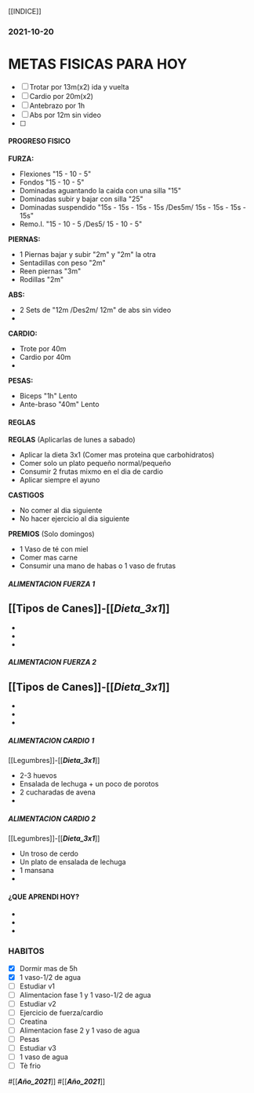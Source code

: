 [[INDICE]]
### 2021-10-20
# METAS FISICAS PARA HOY
- [ ] Trotar por 13m(x2) ida y vuelta
- [ ] Cardio por 20m(x2)
- [ ] Antebrazo por 1h 
- [ ] Abs por 12m sin video
- [ ] 

#### PROGRESO FISICO 
**FURZA:**
- Flexiones "15 - 10 - 5"
- Fondos "15 - 10 - 5"
- Dominadas aguantando la caida con una silla "15"
- Dominadas subir y bajar con silla "25"
- Dominadas suspendido "15s - 15s - 15s - 15s /Des5m/ 15s - 15s - 15s - 15s"
- Remo.I. "15 - 10 - 5 /Des5/ 15 - 10 - 5"

**PIERNAS:**
- 1 Piernas bajar y subir "2m" y "2m" la  otra
- Sentadillas con peso "2m"
- Reen piernas "3m"
- Rodillas "2m"

**ABS:**
- 2 Sets de "12m /Des2m/ 12m" de abs sin video 
-  

**CARDIO:**
- Trote por 40m
- Cardio por 40m
- 

**PESAS:**
- Biceps "1h" Lento
- Ante-braso "40m" Lento

#### REGLAS
**REGLAS** (Aplicarlas de lunes a sabado)
- Aplicar la dieta 3x1 (Comer mas proteina que carbohidratos)
- Comer solo un plato pequeño normal/pequeño
- Consumir 2 frutas mixmo en el dia de cardio
- Aplicar siempre el ayuno 

**CASTIGOS** 
- No comer al dia siguiente
- No hacer ejercicio al dia siguiente

**PREMIOS** (Solo domingos)
- 1 Vaso de té con miel
- Comer mas carne
- Consumir una mano de habas o 1 vaso de frutas

##### ALIMENTACION FUERZA 1
[[Tipos de Canes]]-[[___Dieta_3x1___]]
- 
- 
- 
- 

##### ALIMENTACION FUERZA 2
[[Tipos de Canes]]-[[___Dieta_3x1___]]
- 
- 
- 
- 

##### ALIMENTACION CARDIO 1
[[Legumbres]]-[[___Dieta_3x1___]]
- 2-3 huevos  
- Ensalada de lechuga + un poco de porotos
- 2 cucharadas de avena 
- 

##### ALIMENTACION CARDIO 2
[[Legumbres]]-[[___Dieta_3x1___]]
- Un troso de cerdo 
- Un plato de ensalada de lechuga
- 1 mansana
- 

#### ¿QUE APRENDI HOY?
- 
- 
- 

### HABITOS
- [x] Dormir mas de 5h
- [x] 1 vaso-1/2 de agua
- [ ] Estudiar v1
- [ ] Alimentacion fase 1 y 1 vaso-1/2 de agua
- [ ] Estudiar v2
- [ ] Ejercicio de fuerza/cardio
- [ ] Creatina
- [ ] Alimentacion fase 2 y 1 vaso de agua
- [ ] Pesas
- [ ] Estudiar v3
- [ ] 1 vaso de agua
- [ ] Tè frio

#[[___Año_2021___]]
#[[___Año_2021___]]